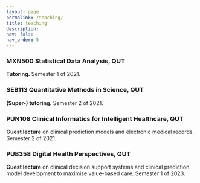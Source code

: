 ```yaml
---
layout: page
permalink: /teaching/
title: teaching
description: 
nav: false
nav_order: 5
---
```



### MXN500 Statistical Data Analysis, QUT

**Tutoring.** Semester 1 of 2021.

### SEB113 Quantitative Methods in Science, QUT

**(Super-) tutoring.** Semester 2 of 2021.

### PUN108 Clinical Informatics for Intelligent Healthcare, QUT

**Guest lecture** on clinical prediction models and electronic medical records. Semester 2 of 2021.

### PUB358 Digital Health Perspectives, QUT

**Guest lecture** on clinical decision support systems and clinical prediction model development to maximise value-based care. Semester 1 of 2023.
